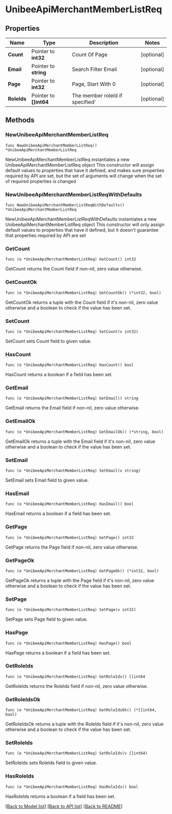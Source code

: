 # UnibeeApiMerchantMemberListReq

## Properties

Name | Type | Description | Notes
------------ | ------------- | ------------- | -------------
**Count** | Pointer to **int32** | Count Of Page | [optional] 
**Email** | Pointer to **string** | Search Filter Email | [optional] 
**Page** | Pointer to **int32** | Page, Start With 0 | [optional] 
**RoleIds** | Pointer to **[]int64** | The member roleId if specified&#39; | [optional] 

## Methods

### NewUnibeeApiMerchantMemberListReq

`func NewUnibeeApiMerchantMemberListReq() *UnibeeApiMerchantMemberListReq`

NewUnibeeApiMerchantMemberListReq instantiates a new UnibeeApiMerchantMemberListReq object
This constructor will assign default values to properties that have it defined,
and makes sure properties required by API are set, but the set of arguments
will change when the set of required properties is changed

### NewUnibeeApiMerchantMemberListReqWithDefaults

`func NewUnibeeApiMerchantMemberListReqWithDefaults() *UnibeeApiMerchantMemberListReq`

NewUnibeeApiMerchantMemberListReqWithDefaults instantiates a new UnibeeApiMerchantMemberListReq object
This constructor will only assign default values to properties that have it defined,
but it doesn't guarantee that properties required by API are set

### GetCount

`func (o *UnibeeApiMerchantMemberListReq) GetCount() int32`

GetCount returns the Count field if non-nil, zero value otherwise.

### GetCountOk

`func (o *UnibeeApiMerchantMemberListReq) GetCountOk() (*int32, bool)`

GetCountOk returns a tuple with the Count field if it's non-nil, zero value otherwise
and a boolean to check if the value has been set.

### SetCount

`func (o *UnibeeApiMerchantMemberListReq) SetCount(v int32)`

SetCount sets Count field to given value.

### HasCount

`func (o *UnibeeApiMerchantMemberListReq) HasCount() bool`

HasCount returns a boolean if a field has been set.

### GetEmail

`func (o *UnibeeApiMerchantMemberListReq) GetEmail() string`

GetEmail returns the Email field if non-nil, zero value otherwise.

### GetEmailOk

`func (o *UnibeeApiMerchantMemberListReq) GetEmailOk() (*string, bool)`

GetEmailOk returns a tuple with the Email field if it's non-nil, zero value otherwise
and a boolean to check if the value has been set.

### SetEmail

`func (o *UnibeeApiMerchantMemberListReq) SetEmail(v string)`

SetEmail sets Email field to given value.

### HasEmail

`func (o *UnibeeApiMerchantMemberListReq) HasEmail() bool`

HasEmail returns a boolean if a field has been set.

### GetPage

`func (o *UnibeeApiMerchantMemberListReq) GetPage() int32`

GetPage returns the Page field if non-nil, zero value otherwise.

### GetPageOk

`func (o *UnibeeApiMerchantMemberListReq) GetPageOk() (*int32, bool)`

GetPageOk returns a tuple with the Page field if it's non-nil, zero value otherwise
and a boolean to check if the value has been set.

### SetPage

`func (o *UnibeeApiMerchantMemberListReq) SetPage(v int32)`

SetPage sets Page field to given value.

### HasPage

`func (o *UnibeeApiMerchantMemberListReq) HasPage() bool`

HasPage returns a boolean if a field has been set.

### GetRoleIds

`func (o *UnibeeApiMerchantMemberListReq) GetRoleIds() []int64`

GetRoleIds returns the RoleIds field if non-nil, zero value otherwise.

### GetRoleIdsOk

`func (o *UnibeeApiMerchantMemberListReq) GetRoleIdsOk() (*[]int64, bool)`

GetRoleIdsOk returns a tuple with the RoleIds field if it's non-nil, zero value otherwise
and a boolean to check if the value has been set.

### SetRoleIds

`func (o *UnibeeApiMerchantMemberListReq) SetRoleIds(v []int64)`

SetRoleIds sets RoleIds field to given value.

### HasRoleIds

`func (o *UnibeeApiMerchantMemberListReq) HasRoleIds() bool`

HasRoleIds returns a boolean if a field has been set.


[[Back to Model list]](../README.md#documentation-for-models) [[Back to API list]](../README.md#documentation-for-api-endpoints) [[Back to README]](../README.md)


